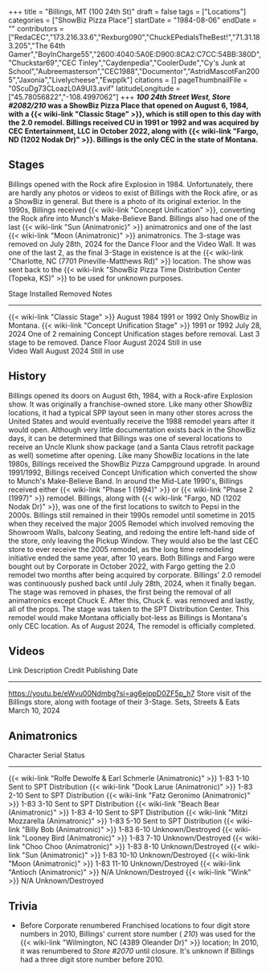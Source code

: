 +++
title = "Billings, MT (100 24th St)"
draft = false
tags = ["Locations"]
categories = ["ShowBiz Pizza Place"]
startDate = "1984-08-06"
endDate = ""
contributors = ["RedaCEC","173.216.33.6","Rexburg090","ChuckEPediaIsTheBest!","71.31.183.205","The 64th Gamer","BoyInCharge55","2600:4040:5A0E:D900:8CA2:C7CC:54BB:380D","Chuckstar69","CEC Tinley","Caydenpedia","CoolerDude","Cy's Junk at School","Aubreemasterson","CEC1988","Documentor","AstridMascotFan2005","Jaxonia","Livelycheese","Ewpplk"]
citations = []
pageThumbnailFile = "0ScuDg73CLoazL0A9UI3.avif"
latitudeLongitude = ["45.78056822","-108.4997062"]
+++
***100 24th Street West, Store #2082/210* was a ShowBiz Pizza Place that opened on August 6, 1984, with a {{< wiki-link "Classic Stage" >}}, which is still open to this day with the 2.0 remodel.
Billings received CU in 1991 or 1992 and was acquired by CEC Entertainment, LLC in October 2022, along with {{< wiki-link "Fargo, ND (1202 Nodak Dr)" >}}. Billings is the only CEC in the state of Montana.**

## Stages

Billings opened with the Rock afire Explosion in 1984. Unfortunately, there are hardly any photos or videos to exist of Billings with the Rock afire, or as a ShowBiz in general. But there is a photo of its original exterior.
In the 1990s, Billings received {{< wiki-link "Concept Unification" >}}, converting the Rock afire into Munch's Make-Believe Band.
Billings also had one of the last {{< wiki-link "Sun (Animatronic)" >}} animatronics and one of the last {{< wiki-link "Moon (Animatronic)" >}} animatronics.
The 3-stage was removed on July 28th, 2024 for the Dance Floor and the Video Wall. It was one of the last 2, as the final 3-Stage in existence is at the {{< wiki-link "Charlotte, NC (7701 Pineville-Matthews Rd)" >}} location. The show was sent back to the {{< wiki-link "ShowBiz Pizza Time Distribution Center (Topeka, KS)" >}} to be used for unknown purposes.

  Stage                                               Installed      Removed         Notes
  --------------------------------------------------- -------------- --------------- -------------------------------------------------------------------------------------------
  {{< wiki-link "Classic Stage" >}}               August 1984    1991 or 1992    Only ShowBiz in Montana.
  {{< wiki-link "Concept Unification Stage" >}}   1991 or 1992   July 28, 2024   One of 2 remaining Concept Unification stages before removal. Last 3 stage to be removed.
  Dance Floor                                         August 2024    Still in use    
  Video Wall                                          August 2024    Still in use    

## History

Billings opened its doors on August 6th, 1984, with a Rock-afire Explosion show. It was originally a franchise-owned store. Like many other ShowBiz locations, it had a typical SPP layout seen in many other stores across the United States and would eventually receive the 1988 remodel years after it would open. Although very little documentation exists back in the ShowBiz days, it can be determined that Billings was one of several locations to receive an Uncle Klunk show package (and a Santa Claus retrofit package as well) sometime after opening. Like many ShowBiz locations in the late 1980s, Billings received the ShowBiz Pizza Campground upgrade.
In around 1991/1992, Billings received Concept Unification which converted the show to Munch's Make-Believe Band. In around the Mid-Late 1990's, Billings received either {{< wiki-link "Phase 1 (1994)" >}} or {{< wiki-link "Phase 2 (1997)" >}} remodel. Billings, along with {{< wiki-link "Fargo, ND (1202 Nodak Dr)" >}}, was one of the first locations to switch to Pepsi in the 2000s. Billings still remained in their 1990s remodel until sometime in 2015 when they received the major 2005 Remodel which involved removing the Showroom Walls, balcony Seating, and redoing the entire left-hand side of the store, only leaving the Pickup Window. They would also be the last CEC store to ever receive the 2005 remodel, as the long time remodeling initiative ended the same year, after 10 years. Both Billings and Fargo were bought out by Corporate in October 2022, with Fargo getting the 2.0 remodel two months after being acquired by corporate.
Billings' 2.0 remodel was continuously pushed back until July 28th, 2024, when it finally began. The stage was removed in phases, the first being the removal of all animatronics except Chuck E. After this, Chuck E. was removed and lastly, all of the props. The stage was taken to the SPT Distribution Center. This remodel would make Montana officially bot-less as Billings is Montana's only CEC location.
As of August 2024, The remodel is officially completed.

## Videos

  Link                                               Description                                                               Credit                 Publishing Date
  -------------------------------------------------- ------------------------------------------------------------------------- ---------------------- -----------------
  https://youtu.be/eWvu00Ndmbg?si=ag6ejppD0ZF5p_h7   Store visit of the Billings store, along with footage of their 3-Stage.   Sets, Streets & Eats   March 10, 2024

## Animatronics

  Character                                                             Serial       Status
  --------------------------------------------------------------------- ------------ --------------------------
  {{< wiki-link "Rolfe Dewolfe & Earl Schmerle (Animatronic)" >}}   1-83 1-10    Sent to SPT Distribution
  {{< wiki-link "Dook Larue (Animatronic)" >}}                      1-83 2-10    Sent to SPT Distribution
  {{< wiki-link "Fatz Geronimo (Animatronic)" >}}                   1-83 3-10    Sent to SPT Distribution
  {{< wiki-link "Beach Bear (Animatronic)" >}}                      1-83 4-10    Sent to SPT Distribution
  {{< wiki-link "Mitzi Mozzarella (Animatronic)" >}}                1-83 5-10    Sent to SPT Distribution
  {{< wiki-link "Billy Bob (Animatronic)" >}}                       1-83 6-10    Unknown/Destroyed
  {{< wiki-link "Looney Bird (Animatronic)" >}}                     1-83 7-10    Unknown/Destroyed
  {{< wiki-link "Choo Choo (Animatronic)" >}}                       1-83 8-10    Unknown/Destroyed
  {{< wiki-link "Sun (Animatronic)" >}}                             1-83 10-10   Unknown/Destroyed
  {{< wiki-link "Moon (Animatronic)" >}}                            1-83 11-10   Unknown/Destroyed
  {{< wiki-link "Antioch (Animatronic)" >}}                         N/A          Unknown/Destroyed
  {{< wiki-link "Wink" >}}                                          N/A          Unknown/Destroyed

## Trivia

- Before Corporate renumbered Franchised locations to four digit store numbers in 2010, Billings' current store number (
  *210*) was used for the {{< wiki-link "Wilmington, NC (4389 Oleander Dr)" >}} location; In 2010, it was renumbered to
  *Store #2070* until closure. It's unknown if Billings had a three digit store number before 2010.
